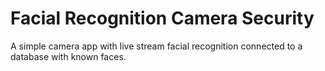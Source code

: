 # Facial Recognition Camera Security
A simple camera app with live stream facial recognition connected to a database with known faces.
